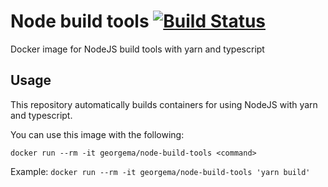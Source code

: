 # Node build tools [![Build Status](https://travis-ci.org/z-george-ma/docker-node-build-tools.svg?branch=master)](https://travis-ci.org/z-george-ma/docker-node-build-tools)
Docker image for NodeJS build tools with yarn and typescript

## Usage
This repository automatically builds containers for using NodeJS with yarn and typescript.

You can use this image with the following:

`docker run --rm -it georgema/node-build-tools <command>`

Example:
`docker run --rm -it georgema/node-build-tools 'yarn build'`
